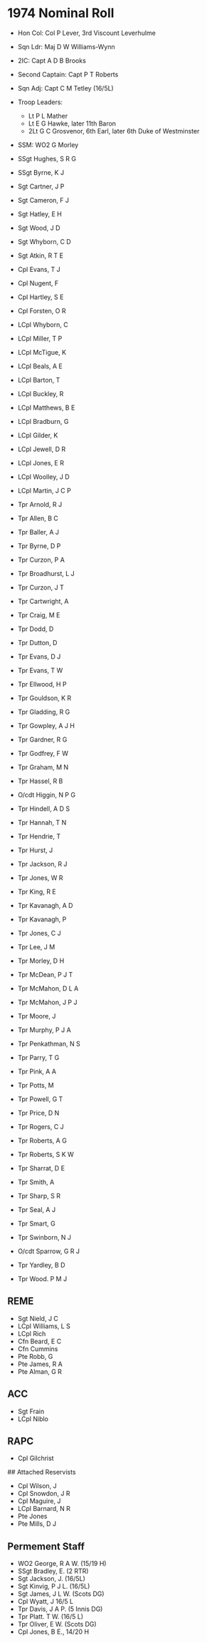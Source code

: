 # 1974 Nominal Roll

* Hon Col: Col P Lever, 3rd Viscount Leverhulme
* Sqn Ldr: Maj D W Williams-Wynn
* 2IC: Capt A D B Brooks
* Second Captain: Capt P T Roberts
* Sqn Adj: Capt C M Tetley (16/5L)
* Troop Leaders:
  * Lt P L Mather
  * Lt E G Hawke, later 11th Baron
  * 2Lt G C Grosvenor, 6th Earl, later 6th Duke of Westminster
* SSM: WO2 G Morley

* SSgt Hughes, S R G
* SSgt Byrne, K J
* Sgt Cartner, J P
* Sgt Cameron, F J
* Sgt Hatley, E H
* Sgt Wood, J D
* Sgt Whyborn, C D
* Sgt Atkin, R T E
* Cpl Evans, T J
* Cpl Nugent, F
* Cpl Hartley, S E
* Cpl Forsten, O R
* LCpl Whyborn, C
* LCpl Miller, T P
* LCpl McTigue, K
* LCpl Beals, A E
* LCpl Barton, T
* LCpl Buckley, R
* LCpl Matthews, B E
* LCpl Bradburn, G
* LCpl Gilder, K
* LCpl Jewell, D R
* LCpl Jones, E R
* LCpl Woolley, J D
* LCpl Martin, J C P
* Tpr Arnold, R J
* Tpr Allen, B C
* Tpr Baller, A J
* Tpr Byrne, D P
* Tpr Curzon, P A
* Tpr Broadhurst, L J
* Tpr Curzon, J T
* Tpr Cartwright, A
* Tpr Craig, M E
* Tpr Dodd, D
* Tpr Dutton, D
* Tpr Evans, D J
* Tpr Evans, T W
* Tpr Ellwood, H P
* Tpr Gouldson, K R
* Tpr Gladding, R G
* Tpr Gowpley, A J H
* Tpr Gardner, R G
* Tpr Godfrey, F W
* Tpr Graham, M N
* Tpr Hassel, R B
* O/cdt Higgin, N P G
* Tpr Hindell, A D S
* Tpr Hannah, T N
* Tpr Hendrie, T
* Tpr Hurst, J
* Tpr Jackson, R J
* Tpr Jones, W R
* Tpr King, R E
* Tpr Kavanagh, A D
* Tpr Kavanagh, P
* Tpr Jones, C J
* Tpr Lee, J M
* Tpr Morley, D H
* Tpr McDean, P J T
* Tpr McMahon, D L A
* Tpr McMahon, J P J
* Tpr Moore, J
* Tpr Murphy, P J A
* Tpr Penkathman, N S
* Tpr Parry, T G
* Tpr Pink, A A
* Tpr Potts, M
* Tpr Powell, G T
* Tpr Price, D N
* Tpr Rogers, C J
* Tpr Roberts, A G
* Tpr Roberts, S K W
* Tpr Sharrat, D E
* Tpr Smith, A
* Tpr Sharp, S R
* Tpr Seal, A J
* Tpr Smart, G
* Tpr Swinborn, N J
* O/cdt Sparrow, G R J
* Tpr Yardley, B D
* Tpr Wood. P M J

## REME

* Sgt Nield, J C
* LCpl Williams, L S
* LCpl Rich
* Cfn Beard, E C
* Cfn Cummins
* Pte Robb, G
* Pte James, R A
* Pte Alman, G R

## ACC

* Sgt Frain
* LCpl Niblo

## RAPC

* Cpl Gilchrist

## Attached Reservists

* Cpl Wilson, J
* Cpl Snowdon, J R
* Cpl Maguire, J
* LCpl Barnard, N R
* Pte Jones
* Pte Mills, D J

## Permement Staff

* WO2 George, R A W. (15/19 H)
* SSgt Bradley, E. (2 RTR)
* Sgt Jackson, J. (16/5L)
* Sgt Kinvig, P J L. (16/5L)
* Sgt James, J L W. (Scots DG)
* Cpl Wyatt, J 16/5 L
* Tpr Davis, J A P. (5 Innis DG)
* Tpr Platt. T W. (16/5 L)
* Tpr Oliver, E W. (Scots DG)
* Cpl Jones, B E., 14/20 H
